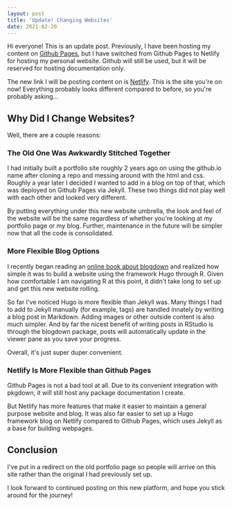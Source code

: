 ```yaml
---
layout: post
title: 'Update! Changing Websites'
date: 2021-02-20
---
```


Hi everyone! This is an update post. Previously, I have been hosting my content on [Github Pages](https://amanda-park.github.io/), but I have switched from Github Pages to Netlify for hosting my personal website. Github will still be used, but it will be reserved for hosting documentation only. 

The new link I will be posting content on is [Netlify](https://amanda-park.netlify.app/). This is the site you're on now! Everything probably looks different compared to before, so you're probably asking...

## Why Did I Change Websites?

Well, there are a couple reasons:

### The Old One Was Awkwardly Stitched Together

I had initially built a portfolio site roughly 2 years ago on using the github.io name after cloning a repo and messing around with the html and css. Roughly a year later I decided I wanted to add in a blog on top of that, which was deployed on Github Pages via Jekyll. These two things did not play well with each other and looked very different.

By putting everything under this new website umbrella, the look and feel of the website will be the same regardless of whether you're looking at my portfolio page or my blog. Further, maintenance in the future will be simpler now that all the code is consolidated.

### More Flexible Blog Options

I recently began reading an [online book about blogdown](https://bookdown.org/yihui/blogdown/) and realized how simple it was to build a website using the framework Hugo through R. Given how comfortable I am navigating R at this point, it didn't take long to set up and get this new website rolling. 

So far I've noticed Hugo is more flexible than Jekyll was. Many things I had to add to Jekyll manually (for example, tags) are handled innately by writing a blog post in Markdown. Adding images or other outside content is also much simpler. And by far the nicest benefit of writing posts in RStudio is through the blogdown package, posts will automatically update in the viewer pane as you save your progress. 

Overall, it's just super duper convenient.

### Netlify Is More Flexible than Github Pages

Github Pages is not a bad tool at all. Due to its convenient integration with pkgdown, it will still host any package documentation I create. 

But Netlify has more features that make it easier to maintain a general purpose website and blog. It was also far easier to set up a Hugo framework blog on Netlify compared to Github Pages, which uses Jekyll as a base for building webpages. 

## Conclusion

I've put in a redirect on the old portfolio page so people will arrive on this site rather than the original I had previously set up.

I look forward to continued posting on this new platform, and hope you stick around for the journey!
